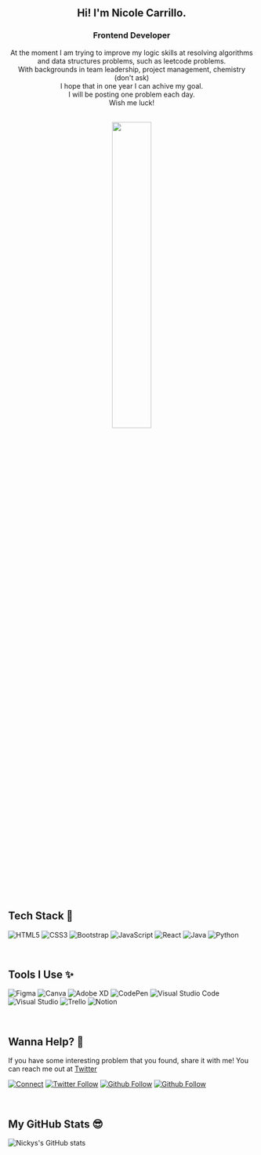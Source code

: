<br>
<br>

<h2 align=center>Hi! I'm Nicole Carrillo.</h2>

<h3 align=center>Frontend Developer</h3>

<p align="center">
  At the moment I am trying to improve my logic skills at resolving algorithms and data structures problems, such as leetcode problems.
  <br>
  With backgrounds in team leadership, project management, chemistry (don't ask)<br> I hope that in one year I can achive my goal. 
  <br>
  I will be posting one problem each day. 
  <br>
  Wish me luck!
</p>

<br>

<div align="center" dir="auto" >
  <img style="height: auto; width: 40%;" class="img" src="https://leetcard.jacoblin.cool/NicoleCarrillo?ext=activity" />
</div>

<br>


## Tech Stack 🚀
![HTML5](https://img.shields.io/badge/html5-%23E34F26.svg?style=for-the-badge&logo=html5&logoColor=white)
![CSS3](https://img.shields.io/badge/css3-%231572B6.svg?style=for-the-badge&logo=css3&logoColor=white)
![Bootstrap](https://img.shields.io/badge/bootstrap-%23563D7C.svg?style=for-the-badge&logo=bootstrap&logoColor=white)
![JavaScript](https://img.shields.io/badge/javascript-%23323330.svg?style=for-the-badge&logo=javascript&logoColor=%23F7DF1E)
![React](https://img.shields.io/badge/react-%2320232a.svg?style=for-the-badge&logo=react&logoColor=%2361DAFB)
![Java](https://img.shields.io/badge/java-%23ED8B00.svg?style=for-the-badge&logo=java&logoColor=white)
![Python](https://img.shields.io/badge/python-3670A0?style=for-the-badge&logo=python&logoColor=ffdd54)


<br>

## Tools I Use ✨

![Figma](https://img.shields.io/badge/figma-%23F24E1E.svg?style=for-the-badge&logo=figma&logoColor=white)
![Canva](https://img.shields.io/badge/Canva-%2300C4CC.svg?style=for-the-badge&logo=Canva&logoColor=white)
![Adobe XD](https://img.shields.io/badge/Adobe%20XD-470137?style=for-the-badge&logo=Adobe%20XD&logoColor=#FF61F6)
![CodePen](https://img.shields.io/badge/CodePen-white?style=for-the-badge&logo=codepen&logoColor=black)
![Visual Studio Code](https://img.shields.io/badge/Visual%20Studio%20Code-0078d7.svg?style=for-the-badge&logo=visual-studio-code&logoColor=white)
![Visual Studio](https://img.shields.io/badge/Visual%20Studio-5C2D91.svg?style=for-the-badge&logo=visual-studio&logoColor=white)
![Trello](https://img.shields.io/badge/Figma-A259FF?style=for-the-badge&logo=figma&logoColor=white)
![Notion](https://img.shields.io/badge/Notion-black?style=for-the-badge&logo=notion&logoColor=white)

<br>

## Wanna Help? 💖
If you have some interesting problem that you found, share it with me! You can reach me out at [Twitter](https://twitter.com/nicky_car)

[![Connect](https://img.shields.io/badge/Connect-0077B5?style=for-the-badge&logo=linkedin&logoColor=white)](https://www.linkedin.com/in/nickycarrillo/)
[![Twitter Follow](https://img.shields.io/twitter/follow/nicky_car?color=%231DA1F2&label=Follow&logo=twitter&logoColor=%231DA1F2&style=for-the-badge)](https://twitter.com/nicky_car)
[![Github Follow](https://img.shields.io/github/followers/nickscc?color=%23171515&label=Follow&logo=github&logoColor=%23171515&style=for-the-badge)](https://github.com/nickscc)
[![Github Follow](https://img.shields.io/github/followers/nickscc?color=%23171515&label=Follow&logo=github&logoColor=%23171515&style=for-the-badge)](https://github.com/nickscc)

<br>

## My GitHub Stats 😎
![Nickys's GitHub stats](https://github-readme-stats.vercel.app/api?username=nickscc&theme=cobalt&show_icons=true)
